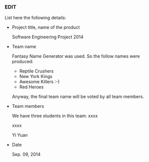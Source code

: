 ### EDIT

List here the following details:
* Project title, name of the product

  Software Engineering Project 2014
* Team name

  Fantasy Name Generator was used. So the follow names were produced:

  * Reptile Crushers
  * New York Kings
  * Awesome Killers :-)
  * Red Heroes

  Anyway, the final team name will be voted by all team members.

* Team members

  We have three students in this team:
   xxxx

   xxxx

   Yi Yuan


* Date

  Sep. 09, 2014